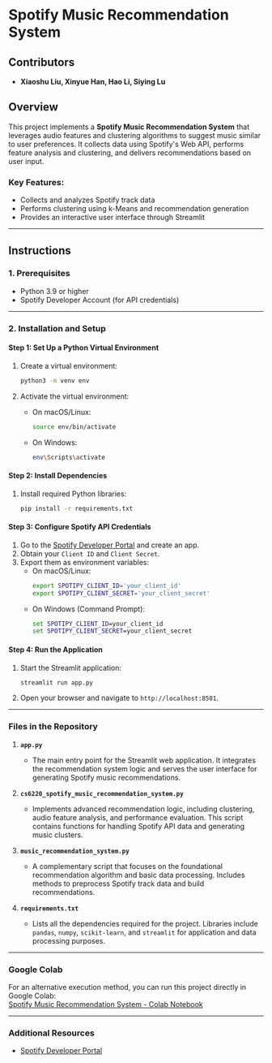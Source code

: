 
# Spotify Music Recommendation System

## Contributors
- **Xiaoshu Liu, Xinyue Han, Hao Li, Siying Lu**

## Overview
This project implements a **Spotify Music Recommendation System** that leverages audio features and clustering algorithms to suggest music similar to user preferences. It collects data using Spotify's Web API, performs feature analysis and clustering, and delivers recommendations based on user input.

### Key Features:
- Collects and analyzes Spotify track data
- Performs clustering using k-Means and recommendation generation
- Provides an interactive user interface through Streamlit

---

## Instructions

### 1. Prerequisites
- Python 3.9 or higher
- Spotify Developer Account (for API credentials)

---

### 2. Installation and Setup

#### Step 1: Set Up a Python Virtual Environment
1. Create a virtual environment:
   ```bash
   python3 -m venv env
   ```

2. Activate the virtual environment:
   - On macOS/Linux:
     ```bash
     source env/bin/activate
     ```
   - On Windows:
     ```bash
     env\Scripts\activate
     ```

#### Step 2: Install Dependencies
1. Install required Python libraries:
   ```bash
   pip install -r requirements.txt
   ```

#### Step 3: Configure Spotify API Credentials
1. Go to the [Spotify Developer Portal](https://developer.spotify.com/) and create an app.
2. Obtain your `Client ID` and `Client Secret`.
3. Export them as environment variables:
   - On macOS/Linux:
     ```bash
     export SPOTIPY_CLIENT_ID='your_client_id'
     export SPOTIPY_CLIENT_SECRET='your_client_secret'
     ```
   - On Windows (Command Prompt):
     ```cmd
     set SPOTIPY_CLIENT_ID=your_client_id
     set SPOTIPY_CLIENT_SECRET=your_client_secret
     ```

#### Step 4: Run the Application
1. Start the Streamlit application:
   ```bash
   streamlit run app.py
   ```

2. Open your browser and navigate to `http://localhost:8501`.

---

### Files in the Repository

1. **`app.py`**
   - The main entry point for the Streamlit web application. It integrates the recommendation system logic and serves the user interface for generating Spotify music recommendations.

2. **`cs6220_spotify_music_recommendation_system.py`**
   - Implements advanced recommendation logic, including clustering, audio feature analysis, and performance evaluation. This script contains functions for handling Spotify API data and generating music clusters.

3. **`music_recommendation_system.py`**
   - A complementary script that focuses on the foundational recommendation algorithm and basic data processing. Includes methods to preprocess Spotify track data and build recommendations.

4. **`requirements.txt`**
   - Lists all the dependencies required for the project. Libraries include `pandas`, `numpy`, `scikit-learn`, and `streamlit` for application and data processing purposes.


---

### Google Colab
For an alternative execution method, you can run this project directly in Google Colab:  
[Spotify Music Recommendation System - Colab Notebook](https://colab.research.google.com/drive/1UAoif2RnzGp1AYmRKK-tVYu8nWbQEnfp)

---

### Additional Resources

- [Spotify Developer Portal](https://developer.spotify.com/)

